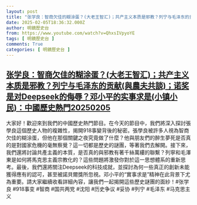 ```yaml
---
layout: post
title: "张学良：智商欠佳的糊涂蛋？(大老王智汇)；共产主义本质是邪教？列宁与毛泽东的贡献(與農夫共談)；诺奖是对Deepseek的侮辱？邓小平的实事求是(小镇小民)：中國歷史熱門20250205"
date: 2025-02-05T18:36:32.000Z
author: 明鏡歷史台
from: https://www.youtube.com/watch?v=QhxsIVpyoYE
tags: [ 明鏡歷史台 ]
comments: True
categories: [ 明鏡歷史台 ]
---
```

<!--1738780592000-->
[张学良：智商欠佳的糊涂蛋？(大老王智汇)；共产主义本质是邪教？列宁与毛泽东的贡献(與農夫共談)；诺奖是对Deepseek的侮辱？邓小平的实事求是(小镇小民)：中國歷史熱門20250205](https://www.youtube.com/watch?v=QhxsIVpyoYE)
------

<div>
大家好！歡迎來到我們的中國歷史熱門節目。在今天的節目中，我們將深入探討張學良這個歷史人物的複雜性，揭開918事變背後的秘密。張學良被許多人視為智商欠佳的糊涂蛋，但他在那個關鍵之夜究竟做了什麼？他與朋友們的醉生夢死是否真的是對國家危機的毫無察覺？這一切都是歷史的謎團，等著我們去解開。接下來，我們還將討論共產主義的本質，是否真的與邪教有著千絲萬縷的聯繫？列寧和毛澤東是如何將馬克思主義宗教化的？這些問題將激發你對於這一思想體系的重新思考。最後，我們還將關注Deepseek的科技成就，並探討為何一些真正的創新未能獲得應有的認可，甚至被諾貝爾獎所忽視。邓小平的“實事求是”精神在此背景下尤為重要。請大家繼續收看詳細內容，讓我們一起揭開這些歷史謎團的面紗！#张学良 #918事变 #智商 #国共两党 #沈阳 #历史争议 #妥协 #列宁 #毛泽东 #马克思主义
</div>
